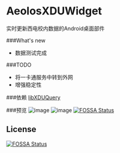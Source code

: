# AeolosXDUWidget
实时更新西电校内数据的Android桌面部件

###What's new
  - 数据测试完成

###TODO
  - 将一卡通服务中转到外网
  - 增强稳定性

###依赖
[libXDUQuery](https://github.com/hwding/libXDUQuery)

###预览
![image](https://github.com/hwding/AeolosXDUWidget/blob/master/screenshots/Screenshot_a.png)
![image](https://github.com/hwding/AeolosXDUWidget/blob/master/screenshots/Screenshot_b.png)
[![FOSSA Status](https://app.fossa.com/api/projects/git%2Bgithub.com%2FTrafalgarZZZ%2FAeolosXDUWidget.svg?type=shield)](https://app.fossa.com/projects/git%2Bgithub.com%2FTrafalgarZZZ%2FAeolosXDUWidget?ref=badge_shield)


## License
[![FOSSA Status](https://app.fossa.com/api/projects/git%2Bgithub.com%2FTrafalgarZZZ%2FAeolosXDUWidget.svg?type=large)](https://app.fossa.com/projects/git%2Bgithub.com%2FTrafalgarZZZ%2FAeolosXDUWidget?ref=badge_large)
